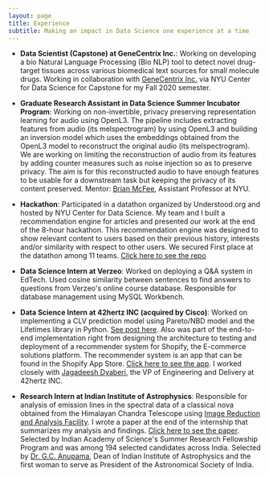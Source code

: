 ```yaml
---
layout: page
title: Experience
subtitle: Making an impact in Data Science one experience at a time
---
```


+ **Data Scientist (Capstone) at GeneCentrix Inc.**: Working on developing a bio Natural Language Processing (Bio NLP) tool to detect novel drug-target tissues across various biomedical text sources for small molecule drugs. Working in collaboration with [GeneCentrix Inc.](https://www.genecentrix.com/) via NYU Center for Data Science for Capstone for my Fall 2020 semester.


+ **Graduate Research Assistant in Data Science Summer Incubator Program**: Working on non-invertible, privacy preserving representation learning for audio using OpenL3. The pipeline includes extracting features from audio (its melspectrogram) by using OpenL3 and building an inversion model which uses the embeddings obtained from the OpenL3 model to reconstruct the original audio (its melspectrogram). We are working on limiting the reconstruction of audio from its features by adding counter measures such as noise injection so as to preserve privacy. The aim is for this reconstructed audio to have enough features to be usable for a downstream task but keeping the privacy of its content preserved. Mentor: [Brian McFee](https://brianmcfee.net/), Assistant Professor at NYU.


+ **Hackathon**: Participated in a datathon organized by Understood.org and hosted by NYU Center for Data Science. My team and I built a recommendation engine for articles and presented our work at the end of the 8-hour hackathon. This recommendation engine was designed to show relevant content to users based on their previous history, interests and/or similarity with respect to other users. We secured First place at the datathon among 11 teams. [Click here to see the repo](https://github.com/anushapatil5/datathon_2020)


+ **Data Science Intern at Verzeo**: Worked on deploying a Q&A system in EdTech. Used cosine similarity between sentences to find answers to questions from Verzeo's online course database. Responsible for database management using MySQL Workbench.


+ **Data Science Intern at 42hertz INC (acquired by Cisco)**: Worked on implementing a CLV prediction model using Pareto/NBD model and the Lifetimes library in Python. [See post here](https://anushapatil5.github.io/2020-07-09-cltv/). Also was part of the end-to-end implementation right from designing the architecture to testing and deployment of a recommender system for Shopify, the E-commerce solutions platform. The recommender system is an app that can be found in the Shopify App Store. [Click here to see the app](https://apps.shopify.com/kraken?surface_detail=kraken+recommends&surface_inter_position=1&surface_intra_position=4&surface_type=search). I worked closely with [Jagadeesh Dyaberi](https://www.linkedin.com/in/jagadeesh-dyaberi-4a87951/), the VP of Engineering and Delivery at 42hertz INC.


+ **Research Intern at Indian Institute of Astrophysics**: Responsible for analysis of emission lines in the spectral data of a classical nova obtained from the Himalayan Chandra Telescope using [Image Reduction and Analysis Facility](https://github.com/iraf-community/iraf). I wrote a paper at the end of the internship that summarizes my analysis and findings. [Click here to see the paper](https://github.com/anushapatil5/SpectralAnalysis). Selected by Indian Academy of Science's Summer Research Fellowship Program and was among 194 selected candidates across India. Selected by [Dr. G.C. Anupama](https://en.wikipedia.org/wiki/G._C._Anupama), Dean of Indian Institute of Astrophysics and the first woman to serve as President of the Astronomical Society of India. 

